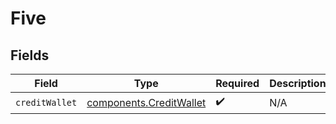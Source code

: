# Five


## Fields

| Field                                                              | Type                                                               | Required                                                           | Description                                                        |
| ------------------------------------------------------------------ | ------------------------------------------------------------------ | ------------------------------------------------------------------ | ------------------------------------------------------------------ |
| `creditWallet`                                                     | [components.CreditWallet](../../models/components/creditwallet.md) | :heavy_check_mark:                                                 | N/A                                                                |